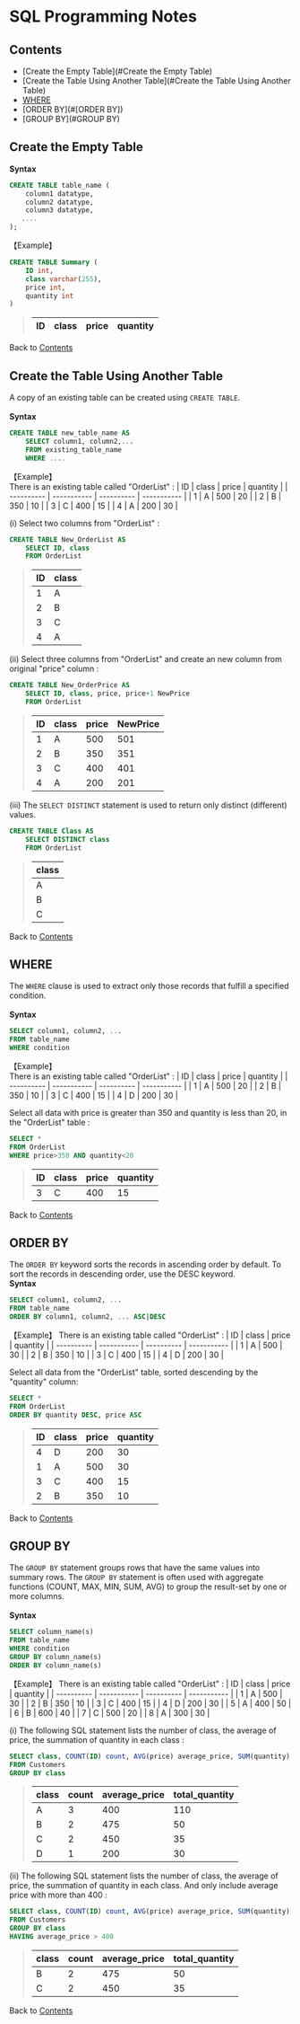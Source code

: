 # SQL Programming Notes

## Contents
* [Create the Empty Table](#Create the Empty Table)
* [Create the Table Using Another Table](#Create the Table Using Another Table)
* [WHERE](#WHERE)
* [ORDER BY](#[ORDER BY])
* [GROUP BY](#GROUP BY)

## Create the Empty Table  
**Syntax**
```sql
CREATE TABLE table_name (
    column1 datatype,
    column2 datatype,
    column3 datatype,
   ....
);
```

【Example】 
```sql
CREATE TABLE Summary (
    ID int,
    class varchar(255),
    price int,
    quantity int
)
```
> | ID | class | price | quantity |
> | ---------- | ----------- | ---------- | ----------- | 

Back to [Contents](#Contents)

## Create the Table Using Another Table   
A copy of an existing table can be created using `CREATE TABLE`.  
<br>
**Syntax**  
```sql
CREATE TABLE new_table_name AS
    SELECT column1, column2,...
    FROM existing_table_name
    WHERE ....
```

【Example】  
There is an existing table called "OrderList" : 
| ID | class | price | quantity |
| ---------- | ----------- | ---------- | ----------- | 
| 1 | A | 500 | 20 |
| 2 | B | 350 | 10 |
| 3 | C | 400 | 15 |
| 4 | A | 200 | 30 |

(i) Select two columns from "OrderList" :
```sql
CREATE TABLE New_OrderList AS
    SELECT ID, class
    FROM OrderList
```
> | ID | class | 
> | ---------- | ----------- |  
> | 1 | A |
> | 2 | B | 
> | 3 | C | 
> | 4 | A | 

(ii) Select three columns from "OrderList" and create an new column from original "price" column :
```sql
CREATE TABLE New_OrderPrice AS 
    SELECT ID, class, price, price+1 NewPrice 
    FROM OrderList
```
> | ID | class | price | NewPrice |
> | ---------- | ----------- | ---------- | ----------- | 
> | 1 | A | 500 | 501 |
> | 2 | B | 350 | 351 |
> | 3 | C | 400 | 401 |
> | 4 | A | 200 | 201 |

(iii) The `SELECT DISTINCT` statement is used to return only distinct (different) values.
```sql
CREATE TABLE Class AS
    SELECT DISTINCT class
    FROM OrderList
```
> | class | 
> | ---------- |  
> | A |
> | B | 
> | C | 

Back to [Contents](#Contents)

## WHERE 
The `WHERE` clause is used to extract only those records that fulfill a specified condition.  
<br>
**Syntax**  
```sql
SELECT column1, column2, ...
FROM table_name
WHERE condition
```

【Example】  
There is an existing table called "OrderList" : 
| ID | class | price | quantity |
| ---------- | ----------- | ---------- | ----------- | 
| 1 | A | 500 | 20 |
| 2 | B | 350 | 10 |
| 3 | C | 400 | 15 |
| 4 | D | 200 | 30 |

Select all data with price is greater than 350 and quantity is less than 20, in the "OrderList" table : 
```sql
SELECT *
FROM OrderList
WHERE price>350 AND quantity<20
```
> | ID | class | price | quantity |
> | ---------- | ----------- | ---------- | ----------- | 
> | 3 | C | 400 | 15 |

Back to [Contents](#Contents)

## ORDER BY 
The `ORDER BY` keyword sorts the records in ascending order by default. To sort the records in descending order, use the DESC keyword.
<br>
**Syntax**  
```sql
SELECT column1, column2, ...
FROM table_name
ORDER BY column1, column2, ... ASC|DESC
```

【Example】 
There is an existing table called "OrderList" : 
| ID | class | price | quantity |
| ---------- | ----------- | ---------- | ----------- | 
| 1 | A | 500 | 30 |
| 2 | B | 350 | 10 |
| 3 | C | 400 | 15 |
| 4 | D | 200 | 30 |

Select all data from the "OrderList" table, sorted descending by the "quantity" column:
```sql
SELECT *
FROM OrderList
ORDER BY quantity DESC, price ASC
```
> | ID | class | price | quantity |
> | ---------- | ----------- | ---------- | ----------- | 
> | 4 | D | 200 | 30 | 
> | 1 | A | 500 | 30 |
> | 3 | C | 400 | 15 |
> | 2 | B | 350 | 10 |

Back to [Contents](#Contents)

## GROUP BY
The `GROUP BY` statement groups rows that have the same values into summary rows. The `GROUP BY` statement is often used with aggregate functions (COUNT, MAX, MIN, SUM, AVG) to group the result-set by one or more columns.  
<br>
**Syntax**  
```sql
SELECT column_name(s)
FROM table_name
WHERE condition
GROUP BY column_name(s)
ORDER BY column_name(s)
```

【Example】 
There is an existing table called "OrderList" : 
| ID | class | price | quantity |
| ---------- | ----------- | ---------- | ----------- | 
| 1 | A | 500 | 30 |
| 2 | B | 350 | 10 |
| 3 | C | 400 | 15 |
| 4 | D | 200 | 30 |
| 5 | A | 400 | 50 |
| 6 | B | 600 | 40 |
| 7 | C | 500 | 20 |
| 8 | A | 300 | 30 |

(i) The following SQL statement lists the number of class, the average of price, the summation of quantity in each class :
```sql
SELECT class, COUNT(ID) count, AVG(price) average_price, SUM(quantity) total_quantity 
FROM Customers
GROUP BY class
```
> | class | count | average_price | total_quantity |
> | ---------- | ----------- | ---------- | ----------- | 
> | A | 3 | 400 | 110 |
> | B | 2 | 475 | 50 |
> | C | 2 | 450 | 35 |
> | D | 1 | 200 | 30 |

(ii) The following SQL statement lists the number of class, the average of price, the summation of quantity in each class. And only include average price with more than 400 :
```sql
SELECT class, COUNT(ID) count, AVG(price) average_price, SUM(quantity) total_quantity 
FROM Customers
GROUP BY class
HAVING average_price > 400
```
> | class | count | average_price | total_quantity |
> | ---------- | ----------- | ---------- | ----------- | 
> | B | 2 | 475 | 50 |
> | C | 2 | 450 | 35 |

Back to [Contents](#Contents)






